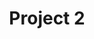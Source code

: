 ---
layout: project
title: Project 2
description: The second of the projects
tags: 
  - project
categories:
  - projects
location: [0,0]
---